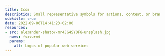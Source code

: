```yaml
---
title: Icon
description: Small representative symbols for actions, content, or brands etc.
subtitle: true
date: 2022-09-06T14:41:23+02:00
resources:
- src: alexander-shatov-mr4JG4SYOF8-unsplash.jpg
  name: featured
  params: 
    alt: Logos of popular web services
---
```


